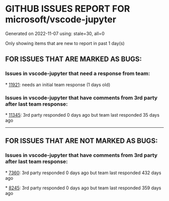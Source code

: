 
# GITHUB ISSUES REPORT FOR microsoft/vscode-jupyter


Generated on 2022-11-07 using: stale=30, all=0


Only showing items that are new to report in past 1 day(s)


## FOR ISSUES THAT ARE MARKED AS BUGS:


### Issues in vscode-jupyter that need a response from team:


\* [11921](https://github.com/microsoft/vscode-jupyter/issues/11921 "Jupyter Notebooks in VSCode Intermittently extremely slow."): needs an initial team response (1 days old)

### Issues in vscode-jupyter that have comments from 3rd party after last team response:


\* [11345](https://github.com/microsoft/vscode-jupyter/issues/11345 "Failed to start the Kernel.  Kernel Python 3.10.6 64-bit is not usable."): 3rd party responded 0 days ago but team last responded 35 days ago

---

## FOR ISSUES THAT ARE NOT MARKED AS BUGS:


### Issues in vscode-jupyter that have comments from 3rd party after last team response:


\* [7360](https://github.com/microsoft/vscode-jupyter/issues/7360 "Improve scrolling"): 3rd party responded 0 days ago but team last responded 432 days ago

\* [8245](https://github.com/microsoft/vscode-jupyter/issues/8245 "[Feature] Show time stamp and zone when code cell last ran"): 3rd party responded 0 days ago but team last responded 359 days ago
